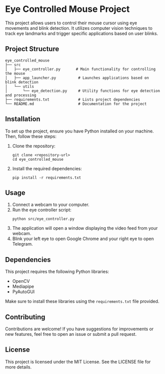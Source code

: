# Eye Controlled Mouse Project

This project allows users to control their mouse cursor using eye movements and blink detection. It utilizes computer vision techniques to track eye landmarks and trigger specific applications based on user blinks.

## Project Structure

```
eye_controlled_mouse
├── src
│   ├── eye_controller.py       # Main functionality for controlling the mouse
│   ├── app_launcher.py          # Launches applications based on blink detection
│   └── utils
│       └── eye_detection.py     # Utility functions for eye detection and processing
├── requirements.txt             # Lists project dependencies
└── README.md                    # Documentation for the project
```

## Installation

To set up the project, ensure you have Python installed on your machine. Then, follow these steps:

1. Clone the repository:
   ```
   git clone <repository-url>
   cd eye_controlled_mouse
   ```

2. Install the required dependencies:
   ```
   pip install -r requirements.txt
   ```

## Usage

1. Connect a webcam to your computer.
2. Run the eye controller script:
   ```
   python src/eye_controller.py
   ```
3. The application will open a window displaying the video feed from your webcam. 
4. Blink your left eye to open Google Chrome and your right eye to open Telegram.

## Dependencies

This project requires the following Python libraries:

- OpenCV
- Mediapipe
- PyAutoGUI

Make sure to install these libraries using the `requirements.txt` file provided.

## Contributing

Contributions are welcome! If you have suggestions for improvements or new features, feel free to open an issue or submit a pull request.

## License

This project is licensed under the MIT License. See the LICENSE file for more details.